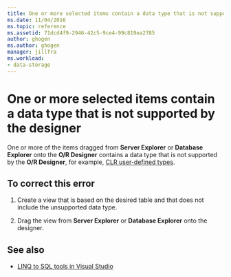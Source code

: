 ```yaml
---
title: One or more selected items contain a data type that is not supported by the designer
ms.date: 11/04/2016
ms.topic: reference
ms.assetid: 71dcd4f9-2946-42c5-9ce4-99c819ea2785
author: ghogen
ms.author: ghogen
manager: jillfra
ms.workload:
- data-storage
---
```

# One or more selected items contain a data type that is not supported by the designer

One or more of the items dragged from **Server Explorer** or **Database Explorer** onto the **O/R Designer** contains a data type that is not supported by the **O/R Designer**, for example, [CLR user-defined types](/dotnet/framework/data/adonet/sql/clr-user-defined-types).

## To correct this error

1. Create a view that is based on the desired table and that does not include the unsupported data type.

2. Drag the view from **Server Explorer** or **Database Explorer** onto the designer.

## See also

- [LINQ to SQL tools in Visual Studio](../data-tools/linq-to-sql-tools-in-visual-studio2.md)
